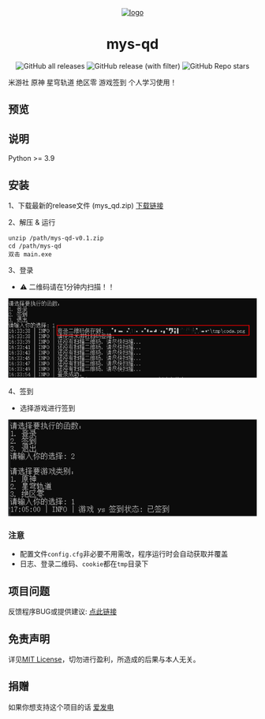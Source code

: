 <div align="center">
  <a href="https://github.com/BuCaicai/mys-qd" target="_blank">
    <img width="160" src="icon.ico" alt="logo">
  </a>
  <h1 id="koishi">mys-qd</h1>

![GitHub all releases](https://img.shields.io/github/downloads/BuCaicai/mys-qd/total)
![GitHub release (with filter)](https://img.shields.io/github/v/release/BuCaicai/mys-qd)
![GitHub Repo stars](https://img.shields.io/github/stars/BuCaicai/mys-qd)

</div>

米游社 原神 星穹轨道 绝区零 游戏签到 个人学习使用！

## 预览

## 说明

Python >= 3.9

## 安装

1、下载最新的release文件 (mys_qd.zip) [下载链接](https://github.com/BuCaicai/mys-qd/releases)

2、解压 & 运行

```shell
unzip /path/mys-qd-v0.1.zip
cd /path/mys-qd
双击 main.exe
```

3、登录

- ⚠ 二维码请在1分钟内扫描！！

![mys_login.png](static/login.png)

4、签到

- 选择游戏进行签到

![mys_qd.png](static/sign.png)

### 注意

* 配置文件`config.cfg`非必要不用需改，程序运行时会自动获取并覆盖
* 日志、登录二维码、`cookie`都在`tmp`目录下

## 项目问题

反馈程序BUG或提供建议: [点此链接](https://github.com/BuCaicai/mys-qd/discussions/new/choose)

## 免责声明

详见[MIT License](./LICENSE)，切勿进行盈利，所造成的后果与本人无关。

## 捐赠

如果你想支持这个项目的话 [爱发电](https://afdian.com/a/BuCaicai)